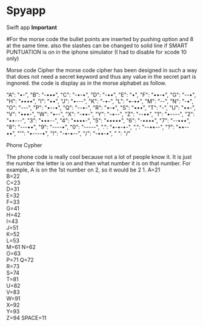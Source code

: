 # Spyapp
Swift app 
******Important******

#For the morse code the bullet points are inserted by pushing option and 8 at the same time. also the slashes can be changed to solid line if SMART PUNTUATION is on in the iphone simulator (I had to disable for xcode 10 only)

Morse code Cipher
the morse code cipher has been designed in such a way that does not need a secret keyword and thus any value in the secret part is ingnored. the code is display as in the morse alphabet as follow.

"A": "•-", 
"B": "-•••",
"C": "-•-•", 
"D": "-••",
"E": "•",
"F": "••-•", 
"G": "--•",
"H": "••••",
"I": "••",
"J": "•---", 
"K": "-•-", 
"L": "•-••",
"M": "--",
"N": "-•",
"O": "---",
"P": "•--•",
"Q": "--•-", 
"R": "•-•", 
"S": "•••", 
"T": "-", 
"U": "••-",
"V": "•••-", 
"W": "•--", 
"X": "-••-",
"Y": "-•--",
"Z": "--••",
"1": "•----",
"2": "••---", 
"3": "•••--", 
"4": "••••-", 
"5": "•••••", 
"6": "-••••", 
"7": "--•••", 
"8": "---••", 
"9": "----•", 
"0": "-----", 
".": "•-•-•-",
",": "--••--",
"?": "••--••", 
"'": "•----•",
"!": "-•-•--",
"/": "-••-•", 
" ": "/"

Phone Cypher

The phone code is really cool because not a lot of people know it. 
It is just the number the letter is on and then what number it is on that number. 
For example, A is on the 1st number on 2, so it would be 2 1. 
A=21   
B=22    
C=23    
D=31    
E=32     
F=33    
G=41    
H=42    
I=43    
J=51    
K=52    
L=53   
M=61 
N=62  
O=63   
P=71 
Q=72  
R=73  
S=74  
T=81  
U=82  
V=83  
W=91  
X=92  
Y=93  
Z=94 
SPACE=11
